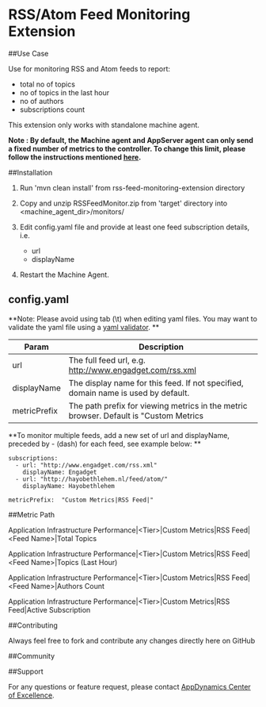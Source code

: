 # RSS/Atom Feed Monitoring Extension  

##Use Case

Use for monitoring RSS and Atom feeds to report:

- total no of topics
- no of topics in the last hour
- no of authors
- subscriptions count

This extension only works with standalone machine agent. 

**Note : By default, the Machine agent and AppServer agent can only send a fixed number of metrics to the controller. To change this limit, please follow the instructions mentioned [here](http://docs.appdynamics.com/display/PRO14S/Metrics+Limits).**

##Installation
1. Run 'mvn clean install' from rss-feed-monitoring-extension directory
2. Copy and unzip RSSFeedMonitor.zip from 'target' directory into \<machine_agent_dir\>/monitors/
3. Edit config.yaml file and provide at least one feed subscription details, i.e.
	- url
	- displayName

4. Restart the Machine Agent.

## config.yaml
**Note: Please avoid using tab (\t) when editing yaml files. You may want to validate the yaml file using a [yaml validator](http://yamllint.com/).
**

| Param | Description |
| ----- | ----- |
| url | The full feed url, e.g. http://www.engadget.com/rss.xml  |
| displayName | The display name for this feed. If not specified, domain name is used by default.|
| metricPrefix | The path prefix for viewing metrics in the metric browser. Default is "Custom Metrics|RSS Feed|"|

**To monitor multiple feeds, add a new set of url and displayName, preceded by - (dash) for each feed, see example below:
**

~~~~
subscriptions:
  - url: "http://www.engadget.com/rss.xml"
    displayName: Engadget
  - url: "http://hayobethlehem.nl/feed/atom/"
    displayName: Hayobethlehem

metricPrefix:  "Custom Metrics|RSS Feed|"
~~~~

##Metric Path

Application Infrastructure Performance|\<Tier\>|Custom Metrics|RSS Feed|\<Feed Name\>|Total Topics

Application Infrastructure Performance|\<Tier\>|Custom Metrics|RSS Feed|\<Feed Name\>|Topics (Last Hour)

Application Infrastructure Performance|\<Tier\>|Custom Metrics|RSS Feed|\<Feed Name\>|Authors Count

Application Infrastructure Performance|\<Tier\>|Custom Metrics|RSS Feed|Active Subscription

##Contributing

Always feel free to fork and contribute any changes directly here on GitHub

##Community



##Support

For any questions or feature request, please contact [AppDynamics Center of Excellence](mailto:ace-request@appdynamics.com).

